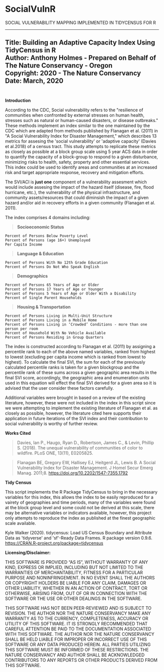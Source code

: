 # SocialVulnR
SOCIAL VULNERABILITY MAPPING IMPLEMENTED IN TIDYCENSUS FOR R

---
Title: Building an Adaptive Capacity Index Using TidyCensus in R<br>
Author: Anthony Holmes - Prepared on Behalf of The Nature Conservancy - Oregon<br>
Copyright: 2020 - The Nature Conservancy<br>
Date: March, 2020<br><br>
---

<b>Introduction</b>

<p>According to the CDC, Social vulnerability refers to the "resilience of communities when confronted by external stresses on human health, stresses such as natural or human-caused disasters, or disease outbreaks." These methods implement an index similar to the one maintained by the CDC which are adapted from methods published by Flanagan et al. (2011) in "A Social Vulnerability Index for Disaster Management," which describes 13 metrics for assesing the 'social vulnerability' or 'adaptive capacity' (Davies et al.2018) of a census tract. This study attempts to replicate these metrics as closely as possible at a block group scale using 5 year ACS data in order to quantify the capacity of a block-group to respond to a given disturbance, minimizing risks to health, safety, property and other essential services. This index could be used to identify areas and communities at an increased risk and target appropriate response, recovery and mitigation efforts.

The SVI/ACI is <b>just one</b> component of a vulnerability assesment which would  include assesing the impact of the hazard itself (disease, fire, flood hurricane, etc.), the vulnerability of the physical infrastructure, and community assets/resources that could diminsish the impact of a given hazard and/or aid in recovery efforts in a given community (Flanagan et al. 2011).

The index comprises 4 domains including:

> <b>Socioeconomic Status</b>

    Percent of Persons Below Poverty Level
    Percent of Persons (age 16+) Unemployed
    Per Capita Income

> <b>Language & Education</b>

    Percent of Persons With No 12th Grade Education
    Percent of Persons Do Not Who Speak English

> <b>Demographics</b>

    Percent of Persons 65 Years of Age or Older
    Percent of Persons 17 Years of Age or Younger
    Percent of Persons 5 Years of Age or Older With a Disability
    Percent of Single Parent Households

> <b>Housing & Transportation</b>

    Percent of Persons Living in Multi-Unit Structure
    Percent of Persons Living in a Mobile Home
    Percent of Persons Living in ‘Crowded’ Conditions - more than one person per room
    Percent of Household With No Vehicle Available
    Percent of Persons Residing in Group Quarters

The index is constructed according to Flanagan et al. (2011) by assigning a percentile rank to each of the above named variables, ranked from highest to lowest (excluding per capita income which is ranked from lowest to highest). To calculate the final SVI, the sum for each of the previously calculated percentile ranks is taken for a given blockgroup and the percentile rank of these sums across a given geographic area results in the final SVI score, accordingly, the geographic area and enumeration units used in this equation will effect the final SVI derived for a given area so it is advised that the user consider these factors carefully.

Additional variables were brought in based on a review of the existing literature, however, these were not included in the index in this script since we were attempting to implement the existing literature of Flanagan et al. as closely as possible, however, the literature cited here supports their application in future iterations of the SVI index and their contribution to social vulnerability is worthy of further review.

<b>Works Cited</b>

>Davies, Ian P., Haugo, Ryan D., Robertson, James C., & Levin, Phillip S. (2018). The unequal vulnerability of communities of color to wildfire. PLoS ONE, 13(11), E0205825.

>Flanagan BE, Gregory EW, Hallisey EJ, Heitgerd JL, Lewis B. A Social Vulnerability Index for Disaster Management. J Homel Secur Emerg Manag. 2011;8. https://doi.org/10.2202/1547-7355.1792

<b>Tidy Census</b>

This script implements the R Package TidyCensus to bring in the necessary variables for this index, this allows the index to be easily reproduced for a vairety of geographies and time periods, many of the variables were found at the block group level and some could not be derived at this scale, there may be alternative variables or indicators available, however, this project only attempts to reproduce the index as published at the finest geographic scale available.

Kyle Walker (2020). tidycensus: Load US Census Boundary and Attribute Data as 'tidyverse' and 'sf'-Ready Data Frames. R package version 0.9.6. https://CRAN.R-project.org/package=tidycensus

<b>Licensing/Disclaimer:</b>

THIS SOFTWARE IS PROVIDED “AS IS”, WITHOUT WARRANTY OF ANY KIND, EXPRESS OR IMPLIED, INCLUDING BUT NOT LIMITED TO THE WARRANTIES OF MERCHANTABILITY, FITNESS FOR A PARTICULAR PURPOSE AND NONINFRINGEMENT. IN NO EVENT SHALL THE AUTHORS OR COPYRIGHT HOLDERS BE LIABLE FOR ANY CLAIM, DAMAGES OR OTHER LIABILITY, WHETHER IN AN ACTION OF CONTRACT, TORT OR OTHERWISE, ARISING FROM, OUT OF OR IN CONNECTION WITH THE SOFTWARE OR THE USE OR OTHER DEALINGS IN THE SOFTWARE.

THIS SOFTWARE HAS NOT BEEN PEER-REVIEWED AND IS SUBJECT TO REVISION. THE AUTHOR NOR THE NATURE CONSERVANCY MAKE ANY WARRANTY AS TO THE CURRENCY, COMPLETENESS, ACCURACY OR UTILITY OF THIS SOFTWARE. IT IS STRONGLY RECOMMENDED THAT CAREFUL ATTENTION BE PAID TO THE DOCUMENTATION ASSOCIATED WITH THIS SOFTWARE. THE AUTHOR NOR THE NATURE CONSERVANCY SHALL BE HELD LIABLE FOR IMPROPER OR INCORRECT USE OF THIS SOFTWARE OR ANY DATA PRODUCED HEREIN. ALL PARTIES UTILIZING THIS SOFTWARE MUST BE INFORMED OF THESE RESTRICTIONS. THE NATURE CONSERVANCY AND AUTHOR SHALL BE ACKNOWLEDGED CONTRIBUTORS TO ANY REPORTS OR OTHER PRODUCTS DERIVED FROM THIS SOFTWARE. 
